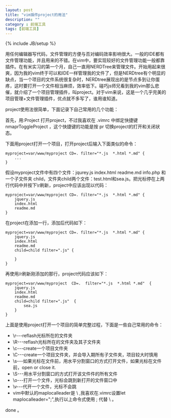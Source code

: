 ```yaml
---
layout: post
title: "vim插件project的用法"
description: ""
category : 前端工具
tags: [前端工具]
---
```

{% include JB/setup %}


用任何编辑器写代码，文件管理的方便与否对编码效率影响很大。一般的IDE都有文件管理功能，并且用来的不错。在vim中，要实现较好的文件管理功能一般都靠插件。在有米实习的第一个月，自己一直用NERDTree来管理文件。开始用起来很爽，因为我的vim终于可以和IDE一样管理我的文件了，但是NERDtree有个明显的缺点，当一个项目的文件系统很复杂时，NERDtree展现出的是节点多到让你蛋疼，这时要打开一个文件相当麻烦，效率低下。碰巧js师兄看到我的vim那么悲催，就介绍了一个项目管理插件，叫project。对于vim来说，这是一个几乎完美的项目管理+文件管理插件，优点就不多写了，谁用谁知道。

project使用法很简单，下面记录下自己常用的几个功能：

首先，用:Project 打开project，不过我喜欢在 .vimrc 中绑定快捷键 nmaprToggleProject ，这个快捷键的功能是按 pr 切换project的打开和关闭状态。

下面用project打开一个项目，打开project后输入下面类似的命令：

    myproject=var/www/myproject CD=. filter="*.js  *.html *.md" {
        ...
    }

假设myproject文件中有四个文件：jqurey.js index.html readme.md info.php 和一个子文件夹 child，文件夹child两个文件：test.html和sea.js。把光标停在上两行代码中并按下\r刷新，project中应该出现以代码：

 
    myproject=var/www/myproject CD=. filter="*.js  *.html *.md" {
        jquery.js
        index.html
        readme.md
    }

在project在添加一行，添加后代码如下：


    myproject=var/www/myproject CD=. filter="*.js  *.html *.md" {
        jquery.js
        index.html
        readme.md
        child=child filter=".js" {
       
        }
    }

再使用/r刷新刚添加的那行，project代码应该如下：

    myproject=var/www/myproject  CD=.  filter="*.js  *.html *.md"  {
        jquery.js
        index.html
        readme.md
        child=child filter=".js"  {
            sea.js
        }
    }

上面是使用project打开一个项目的简单完整过程，下面是一些自己常用的命令：

- \r---reflash光标所在的文件夹
- \R---reflash光标所在的文件夹及其子文件夹
- \c---create一个项目文件夹
- \C---create一个项目文件夹，并会导入期所有子文件夹，项目较大时慎用
- \s---如果光标在文件前，用水平分割窗口的方式打开文件，如果光标在文件前，open or close it.
- \S---用水平分割窗口的方式打开该文件件的所有文件
- \o---打开一个文件，光标会跳到新打开的文件窗口中
- \v---代开一个文件，光标不会跳
- vim中默认的maplocalleader是 \ ,我喜欢在.vimrc设置let maplocalleader=";",执行以上命令式使用 ; 代替 \ 。

done 。
